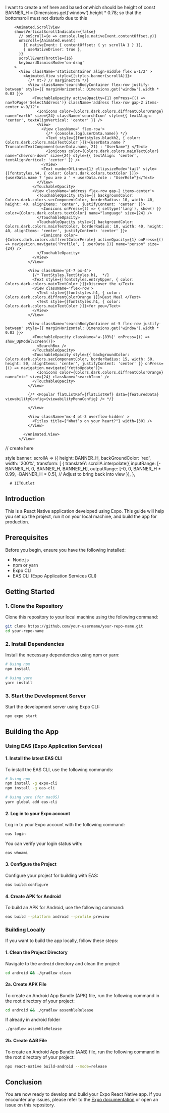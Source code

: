 I want to create a ref here and based onwhich should be height of const BANNER_H = Dimensions.get('window').height * 0.78; so that the bottomsroll must not disturb due to this

        <Animated.ScrollView
        showsVerticalScrollIndicator={false}
          // onScroll={e => console.log(e.nativeEvent.contentOffset.y)}
          onScroll={Animated.event(
            [{ nativeEvent: { contentOffset: { y: scrollA } } }],
            { useNativeDriver: true },
          )}
          scrollEventThrottle={16}
          keyboardDismissMode='on-drag'
        >
          <View className='staticContainer align-middle flex w-1/2' >
            <Animated.View style={[styles.banner(scrollA)]}>
              {/* mt-7 // marginextra */}
              <View className='searchBodyContainer flex-row justify-between' style={{ marginHorizontal: Dimensions.get('window').width * 0.03 }}>
                <TouchableOpacity activeOpacity={1} onPress={() => navToPage('SelectAddress')} className='address flex-row gap-2 items-center w-9/12'>
                  <Ionicons color={Colors.dark.colors.diffrentColorOrange} name="earth" size={24} className='searchIcon' style={{ textAlign: 'center', textAlignVertical: 'center' }} />
                  <View>
                    <View className=' flex-row'>
                      {/* {console.log(userData.name)} */}
                      <Text style={[fontstyles.blackh2, { color: Colors.dark.colors.mainTextColor }]}>{userData.name ? TruncatedTextComponent(userData.name, 21) : "UserName"} </Text>
                      <Ionicons color={Colors.dark.colors.mainTextColor} name="chevron-down" size={24} style={{ textAlign: 'center', textAlignVertical: 'center' }} />
                    </View>
                    <Text numberOfLines={1} ellipsizeMode='tail' style={[fontstyles.h4, { color: Colors.dark.colors.textColor }]}>{userData.name ? 'you are a ' + userData.role : "UserRole"}</Text>
                  </View>
                </TouchableOpacity>
                <View className='address flex-row gap-2 items-center'>
                  <TouchableOpacity style={{ backgroundColor: Colors.dark.colors.secComponentColor, borderRadius: 10, width: 40, height: 40, alignItems: 'center', justifyContent: 'center' }}>
                    <Ionicons onPress={() => { settype('lang'), show() }} color={Colors.dark.colors.textColor} name="language" size={24} />
                  </TouchableOpacity>
                  <TouchableOpacity style={{ backgroundColor: Colors.dark.colors.mainTextColor, borderRadius: 10, width: 40, height: 40, alignItems: 'center', justifyContent: 'center' }}>
                    <Ionicons color={Colors.dark.colors.diffrentColorPerple} activeOpacity={1} onPress={() => navigation.navigate('Profile', { userData })} name="person" size={24} />
                  </TouchableOpacity>
                </View>
              </View>

              <View className='pt-7 px-4'>
                {/* TextStyles.TextStyles.h1,  */}
                <Text style={[fontstyles.entryUpper, { color: Colors.dark.colors.mainTextColor }]}>Discover the </Text>
                <View className='flex-row'>
                  <Text style={[fontstyles.h1, { color: Colors.dark.colors.diffrentColorOrange }]}>Best Meal </Text>
                  <Text style={[fontstyles.h1, { color: Colors.dark.colors.mainTextColor }]}>for you</Text>
                </View>
              </View>

              <View className='searchBodyContainer mt-5 flex-row justify-between' style={{ marginHorizontal: Dimensions.get('window').width * 0.03 }}>
                <TouchableOpacity className='w-[83%]' onPress={() => show_UpModelScreen()}>
                  <SearchBox />
                </TouchableOpacity>
                <TouchableOpacity style={{ backgroundColor: Colors.dark.colors.secComponentColor, borderRadius: 15, width: 50, height: 50, alignItems: 'center', justifyContent: 'center' }} onPress={() => navigation.navigate('YettoUpdate')}>
                  <Ionicons color={Colors.dark.colors.diffrentColorOrange} name="mic" size={24} className='searchIcon' />
                </TouchableOpacity>
              </View>

              {/* <Popular flatListRef={flatListRef} data={featuredData} viewabilityConfig={viewabilityMenuConfig} /> */}
 
              </View>

              <View className='mx-4 pt-3 overflow-hidden' >
                <Titles title={"What’s on your heart?"} width={30} />
              </View>

            </Animated.View>
          </View>
// create here
          <View style={styles.verticalScrollContainer}>


style
banner: scrollA => ({
    height: BANNER_H,
    backGroundColor: 'red',
    width: '200%',
    transform: [
      {
        translateY: scrollA.interpolate({
          inputRange: [-BANNER_H, 0, BANNER_H, BANNER_H],
          outputRange: [-0, 0, BANNER_H * 0.99, -BANNER_H * 0.5], // Adjust to bring back into view
        }),
      },
      
      # IITOutlet

## Introduction

This is a React Native application developed using Expo. This guide will help you set up the project, run it on your local machine, and build the app for production.

## Prerequisites

Before you begin, ensure you have the following installed:

- Node.js
- npm or yarn
- Expo CLI
- EAS CLI (Expo Application Services CLI)

## Getting Started

### 1. Clone the Repository

Clone this repository to your local machine using the following command:

```bash
git clone https://github.com/your-username/your-repo-name.git
cd your-repo-name
```

### 2. Install Dependencies

Install the necessary dependencies using npm or yarn:

```bash
# Using npm
npm install

# Using yarn
yarn install
```

### 3. Start the Development Server

Start the development server using Expo CLI:

```bash
npx expo start
```

## Building the App

### Using EAS (Expo Application Services)

#### 1. Install the latest EAS CLI

To install the EAS CLI, use the following commands:

```bash
# Using npm
npm install -g expo-cli
npm install -g eas-cli

# Using yarn (for macOS)
yarn global add eas-cli
```

#### 2. Log in to your Expo account

Log in to your Expo account with the following command:

```bash
eas login
```

You can verify your login status with:

```bash
eas whoami
```

#### 3. Configure the Project

Configure your project for building with EAS:

```bash
eas build:configure
```

#### 4. Create APK for Android

To build an APK for Android, use the following command:

```bash
eas build --platform android --profile preview
```

### Building Locally

If you want to build the app locally, follow these steps:

#### 1. Clean the Project Directory

Navigate to the `android` directory and clean the project:

```bash
cd android && ./gradlew clean
```

#### 2a. Create APK File

To create an Android App Bundle (APK) file, run the following command in the root directory of your project:

```bash
cd android && ./gradlew assembleRelease
```

If already in android folder
```bash
./gradlew assembleRelease
```

#### 2b. Create AAB File

To create an Android App Bundle (AAB) file, run the following command in the root directory of your project:

```bash
npx react-native build-android --mode=release
```

## Conclusion

You are now ready to develop and build your Expo React Native app. If you encounter any issues, please refer to the [Expo documentation](https://docs.expo.dev/) or open an issue on this repository.